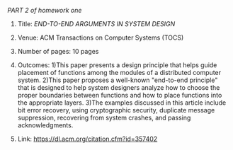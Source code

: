 *PART 2 of homework one*

1. Title: *END-TO-END ARGUMENTS IN SYSTEM DESIGN*

2. Venue: ACM Transactions on Computer Systems (TOCS)

3. Number of pages: 10 pages

4. Outcomes:
        1)This paper presents a design principle that helps guide placement of functions among the
modules of a distributed computer system.
        2)This paper proposes a well-known "end-to-end principle" that is designed to help system designers analyze how to choose the proper boundaries between functions and how to place functions into the appropriate layers.
        3)The examples discussed in this article include bit error recovery, using cryptographic security, duplicate message suppression, recovering from system crashes, and passing acknowledgments.

5. Link: https://dl.acm.org/citation.cfm?id=357402

